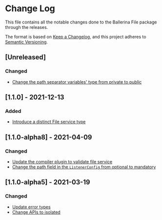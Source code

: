 # Change Log
This file contains all the notable changes done to the Ballerina File package through the releases.

The format is based on [Keep a Changelog](https://keepachangelog.com/en/1.0.0/),
and this project adheres to [Semantic Versioning](https://semver.org/spec/v2.0.0.html).

## [Unreleased]

### Changed
- [Change the path separator variables' type from private to public](https://github.com/ballerina-platform/ballerina-standard-library/issues/2831)

## [1.1.0] - 2021-12-13

### Added
- [Introduce a distinct File service type](https://github.com/ballerina-platform/ballerina-standard-library/issues/2398)

## [1.1.0-alpha8] - 2021-04-09

### Changed
- [Update the compiler plugin to validate file service](https://github.com/ballerina-platform/ballerina-standard-library/issues/1227)
- [Change the path field in the `ListenerConfig` from optional to mandatory](https://github.com/ballerina-platform/ballerina-standard-library/issues/1235)

## [1.1.0-alpha5] - 2021-03-19

### Changed
- [Update error types](https://github.com/ballerina-platform/ballerina-standard-library/issues/1226)
- [Change APIs to isolated](https://github.com/ballerina-platform/ballerina-standard-library/issues/1226)

